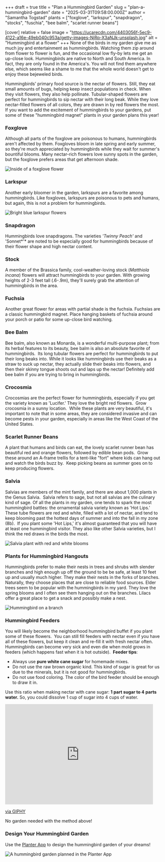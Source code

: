 +++
draft = true
title = "Plan a Hummingbird Garden"
slug = "plan-a-hummingbird-garden"
date = "2025-03-31T09:58:00.000Z"
author = "Samantha Togstad"
plants = ["foxglove", "larkspur", "snapdragon", "stocks", "fuschia", "bee balm", "scarlet runner beans"]

[cover]
relative = false
image = "https://ucarecdn.com/4403056f-5ec9-4122-a16e-49eb040c953a/getty-images-NjRp-X3aNJk-unsplash.jpg"
alt = "Hummingbird at a flower"
+++
None of the birds in my garden give me as much joy and entertainment as hummingbirds. Watching them zip around from flower to flower is fun, and the occasional low fly-by lets me get an up-close look. Hummingbirds are native to North and South America. In fact, they are only found in the America's. You will not find them anywhere else, which seems like a shame to me that the whole world doesn't get to enjoy these bejeweled birds. 

Hummingbirds' primary food source is the nectar of flowers. Still, they eat small amounts of bugs, helping keep insect populations in check. When they visit flowers, they also help pollinate. Tubular-shaped flowers are perfect for hummingbirds to sip nectar with their long beak. While they love nectar-filled flowers of all colors, they are drawn in by red flowers the most. If you want to add the excitement of hummingbirds to your gardens, put some of these "hummingbird magnet" plants in your garden plans this year!

### Foxglove

Although all parts of the foxglove are poisonous to humans, hummingbirds aren't affected by them. Foxgloves bloom in late spring and early summer, so they're much appreciated by hummingbirds while they wait for summer's bountiful blooms. Many nectar-rich flowers love sunny spots in the garden, but the foxglove prefers areas that get afternoon shade.

![Inside of a foxglove flower](https://ucarecdn.com/050de9e4-c112-498c-a4f3-42ac5bae0466/-/crop/1415x1246/0,174/-/preview/planterfoxglove1.JPEG)

### Larkspur

Another early bloomer in the garden, larkspurs are a favorite among hummingbirds. Like foxgloves, larkspurs are poisonous to pets and humans, but again, this is not a problem for hummingbirds.  

![Bright blue larkspur flowers](https://ucarecdn.com/2e5c8229-3973-468a-99e4-d59f4b3f733d/yoksel-zok-wE4grs4MpoA-unsplash.jpg)

### Snapdragon

Hummingbirds love snapdragons. The varieties *'*Twinny Peach*'* and 'Sonnet*'* are noted to be especially good for hummingbirds because of their flower shape and high nectar content.

### Stock

A member of the Brassica family, cool-weather-loving stock (*Matthiola incana*) flowers will attract hummingbirds to your garden. With growing heights of 2-3 feet tall (.6-.9m), they'll surely grab the attention of hummingbirds in the area. 

### Fuchsia

Another great flower for areas with partial shade is the fuchsia. Fuchsias are a classic hummingbird magnet. Place hanging baskets of fuchsia around your porch or patio for some up-close bird watching.  

### Bee Balm

Bee balm, also known as Monarda, is a wonderful multi-purpose plant; from its herbal features to its beauty, bee balm is also an absolute favorite of hummingbirds.  Its long tubular flowers are perfect for hummingbirds to put their long beaks into. While it looks like hummingbirds use their beaks as a straw to suck up nectar, they actually slide their beaks into flowers, and then their skinny tongue shoots out and laps up the nectar! Definitely add bee balm if you are trying to bring in hummingbirds. 

### Crocosmia

Crocosmias are the perfect flower for hummingbirds, especially if you get the variety known as 'Lucifer.' They love the bright red flowers.  Grow crocosmia in a sunny location.  While these plants are very beautiful, it's important to note that in some areas, they are considered invasive and can become pests in your garden, especially in areas like the West Coast of the United States.

### Scarlet Runner Beans

A plant that humans and birds can eat, the lovely scarlet runner bean has beautiful red and orange flowers, followed by edible bean pods.  Grow these around an A-frame trellis for a tent-like "fort" where kids can hang out and watch the birds buzz by.  Keep picking beans as summer goes on to keep producing flowers.    

### Salvia 

Salvias are members of the mint family, and there are about 1,000 plants in the Genus Salvia.  Salvia refers to sage, but not all salvias are the culinary kind of sage. Of all the plants in my garden, one tends to spark the most hummingbird battles: the ornamental salvia variety known as 'Hot Lips.'  These tube flowers are red and white, filled with a lot of nectar, and tend to keep blooming past the hottest days of summer and into the fall in my zone (8b).  If you plant some 'Hot Lips,' it's almost guaranteed that you will have at least one hummingbird visitor. They also like other Salvia varieties, but I think the red draws in the birds the most. 

![Salvia plant with red and white blooms](https://ucarecdn.com/382bdbe5-4ce8-4f99-9140-bdc1f6179ba2/Salvia1.JPG)

### Plants for Hummingbird Hangouts

Hummingbirds prefer to make their nests in trees and shrubs with slender branches and high enough up off the ground to be be safe, at least 10 feet up and usually much higher. They make their nests in the forks of branches. Naturally, they choose places that are close to reliable food sources. Elder trees seem to be popular with the hummingbirds in my yard. They love the spring blooms and I often see them hanging out on the branches.  Lilacs offer a great place to get a snack and possibly make a nest. 

![Hummingbird on a branch](https://ucarecdn.com/037ada8b-c4a5-4088-860f-66bdf8020855/matt-bango-t5EakZgRmck-unsplash.jpg)

### Hummingbird Feeders

You will likely become the neighborhood hummingbird buffet if you plant some of these flowers.  You can still fill feeders with nectar even if you have all of these flowers, but keep it clean and re-fill it with fresh nectar often. Hummingbirds can become very sick and even die when mold grows in feeders (which happens fast when it is hot outside).  **Feeder tips**:

* Always use **pure white cane sugar** for homemade mixes.
* Do not use the raw brown organic kind. This kind of sugar is great for us due to the minerals, but it is not good for hummingbirds. 
* Do not use food coloring. The color of the bird feeder should be enough to draw it in.

Use this ratio when making nectar with cane sugar: **1 part sugar to 4 parts water.** So, you could dissolve 1 cup of sugar into 4 cups of water. 

<iframe src="https://giphy.com/embed/dFWZ6mC5CxIBy" width="480" height="326" style="" frameBorder="0" class="giphy-embed" allowFullScreen></iframe><p><a href="https://giphy.com/gifs/bird-watching-level-dFWZ6mC5CxIBy">via GIPHY</a></p>

No garden needed with the method above!

### Design Your Hummingbird Garden

Use the [Planter App](https://planter.garden/) to design the hummingbird garden of your dreams!

![A hummingbird garden planned in the Planter App](https://ucarecdn.com/233b78a5-d83f-4dd9-8da9-8eaf5ffb8215/Screenshot%20(37).png)
